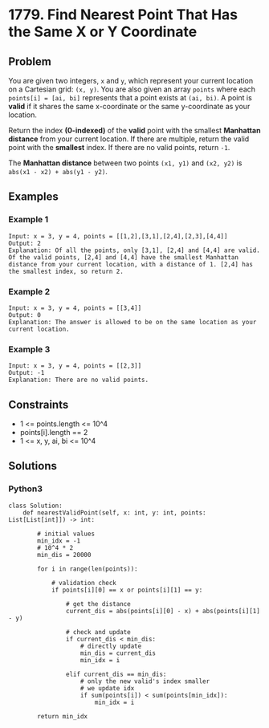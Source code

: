 # 1779. Find Nearest Point That Has the Same X or Y Coordinate

## Problem

You are given two integers, `x` and `y`, which represent your current location on a Cartesian grid: `(x, y)`. You are also given an array `points` where each `points[i] = [ai, bi]` represents that a point exists at `(ai, bi)`. A point is **valid** if it shares the same x-coordinate or the same y-coordinate as your location.

Return the index **(0-indexed)** of the **valid** point with the smallest **Manhattan distance** from your current location. If there are multiple, return the valid point with the **smallest** index. If there are no valid points, return `-1`.

The **Manhattan distance** between two points `(x1, y1)` and `(x2, y2)` is `abs(x1 - x2) + abs(y1 - y2)`.

## Examples

### Example 1

```
Input: x = 3, y = 4, points = [[1,2],[3,1],[2,4],[2,3],[4,4]]
Output: 2
Explanation: Of all the points, only [3,1], [2,4] and [4,4] are valid. Of the valid points, [2,4] and [4,4] have the smallest Manhattan distance from your current location, with a distance of 1. [2,4] has the smallest index, so return 2.
```

### Example 2

```
Input: x = 3, y = 4, points = [[3,4]]
Output: 0
Explanation: The answer is allowed to be on the same location as your current location.
```

### Example 3

```
Input: x = 3, y = 4, points = [[2,3]]
Output: -1
Explanation: There are no valid points.
```

## Constraints

* 1 <= points.length <= 10^4
* points[i].length == 2
* 1 <= x, y, ai, bi <= 10^4

## Solutions

### Python3

```
class Solution:
    def nearestValidPoint(self, x: int, y: int, points: List[List[int]]) -> int:
        
        # initial values
        min_idx = -1
        # 10^4 * 2
        min_dis = 20000
        
        for i in range(len(points)):
            
            # validation check
            if points[i][0] == x or points[i][1] == y:
                
                # get the distance
                current_dis = abs(points[i][0] - x) + abs(points[i][1] - y)
                
                # check and update
                if current_dis < min_dis:
                    # directly update
                    min_dis = current_dis
                    min_idx = i
                
                elif current_dis == min_dis:
                    # only the new valid's index smaller
                    # we update idx
                    if sum(points[i]) < sum(points[min_idx]):
                        min_idx = i
        
        return min_idx
```
